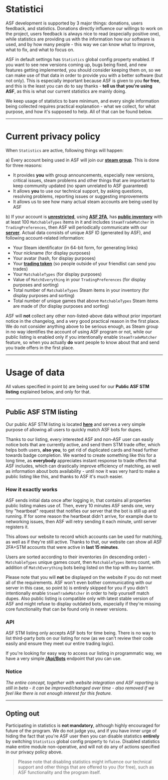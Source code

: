 # Statistici

ASF development is supported by 3 major things: donations, users feedback, and statistics. Donations directly influence our willings to work on the project, users feedback is always nice to read (especially positive one), while statistics are providing us with the information how our software is used, and by how many people - this way we can know what to improve, what to fix, and what to focus on.

ASF in default settings has `Statistics` global config property enabled. If you want to see new versions coming up, bugs being fixed, and new features getting implemented, you should consider keeping them on, so we can make use of that data in order to provide you with a better software (but not only). This is especially important because ASF is given to you **for free**, and this is the least you can do to say thanks - **tell us that you're using ASF**, as this is what our current statistics are mainly doing.

We keep usage of statistics to bare minimum, and every single information being collected requires practical explanation - what we collect, for what purpose, and how it's supposed to help. All of that can be found below.

* * *

# Current privacy policy

When `Statistics` are active, following things will happen:

a) Every account being used in ASF will join our **[steam group](https://steamcommunity.com/gid/103582791440160998)**. This is done for three reasons:

* It provides **you** with group announcements, especially new versions, critical issues, steam problems and other things that are important to keep community updated (no spam unrelated to ASF guaranteed)
* It allows **you** to use our technical support, by asking questions, resolving problems, reporting issues or suggesting improvements
* It allows us to see how many actual steam accounts are being used by ASF

b) If your account is **[unrestricted](https://support.steampowered.com/kb_article.php?ref=3330-IAGK-7663)**, using **[ASF 2FA](https://github.com/JustArchiNET/ArchiSteamFarm/wiki/Two-factor-authentication#asf-2fa)**, has **[public inventory](https://steamcommunity.com/my/edit/settings)** with at least 100 `MatchableTypes` items in it and includes `SteamTradeMatcher` in `TradingPreferences`, then ASF will periodically communicate with our **[server](https://asf.justarchi.net)**. Actual data consists of unique ASF ID (generated by ASF), and following account-related information:

* Your Steam identificator (in 64-bit form, for generating links)
* Your nickname (for display purposes)
* Your avatar (hash, for display purposes)
* Your **[trading token](https://steamcommunity.com/my/tradeoffers/privacy)** (so people outside of your friendlist can send you trades)
* Your `MatchableTypes` (for display purposes)
* Value of `MatchEverything` in your `TradingPreferences` (for display purposes and sorting)
* Total number of `MatchableTypes` Steam items in your inventory (for display purposes and sorting)
* Total number of unique games that above `MatchableTypes` Steam items are made of (for display purposes and sorting)

ASF will **not** collect any other non-listed-above data without prior important notice in the changelog, and a very good practical reason in the first place. We do not consider anything above to be serious enough, as Steam group in no way identifies the account of using ASF program or not, while our public listing is enabled only if you intentionally enable `SteamTradeMatcher` feature, so when you actually **do** want people to know about that and send you trade offers in the first place.

* * *

# Usage of data

All values specified in point b) are being used for our **Public ASF STM listing** explained below, and only for that.

* * *

## Public ASF STM listing

Our public ASF STM listing is located **[here](https://asf.justarchi.net/STM)** and serves a very simple purpose of allowing all users to quickly match ASF bots for dupes.

Thanks to our listing, every interested ASF and non-ASF user can easily notice bots that are currently active, and send them STM trade offer, which helps both users, **also you**, to get rid of duplicated cards and head further towards badge completion. We wanted to create something like this for a long time, as **everybody** appreciates instant response to trade offers that ASF includes, which can drastically improve efficiency of matching, as well as information about bots availability - until now it was very hard to make a public listing like this, and thanks to ASF it's much easier.

### How it exactly works

ASF sends initial data once after logging in, that contains all properties public listing makes use of. Then, every 10 minutes ASF sends one, very tiny "heartbeat" request that notifies our server that the bot is still up and running. If for some reason the heartbeat didn't arrive, for example due to networking issues, then ASF will retry sending it each minute, until server registers it.

This allows our website to record which accounts can be used for matching, as well as if they're still active. Thanks to that, our website can show all ASF 2FA+STM accounts that were active in **last 15 minutes**.

Users are sorted according to their inventories (in descending order) - `MatchableTypes` unique games count, then `MatchableTypes` items count, with addition of `MatchEverything` bots being listed on the top with `Any` banner.

Please note that you will **not** be displayed on the website if you do not meet all of the requirements. ASF won't even bother communicating with our server in this case, so point b) is entirely skipped for you if you didn't intentionally enable `SteamTradeMatcher` in order to help yourself match dupes. Also public listing is compatible only with latest stable version of ASF and might refuse to display outdated bots, especially if they're missing core functionality that can be found only in newer versions.

### API

ASF STM listing only accepts ASF bots for time being. There is no way to list third-party bots on our listing for now (as we can't review their code easily and ensure they meet our entire trading logic).

If you're looking for easy way to access our listing in programmatic way, we have a very simple **[/Api/Bots](https://asf.justarchi.net/Api/Bots)** endpoint that you can use.

### Notice

*The entire concept, together with website integration and ASF reporting is still in beta - it can be improved/changed over time - also removed if we feel like there is not enough interest for this feature.*

* * *

## Opting out

Participating in statistics is **not mandatory**, although highly encouraged for future of the program. We do not judge you, and if you have inner urge of hiding the fact that you're ASF user then you can disable statistics **entirely** by switching `Statistics` global config property to `false`. Disabled statistics make entire module non-operative, and will not do any of actions specified in our privacy policy above.

> Please note that disabling statistics might influence our technical support and other things that are offered to you (for free), such as ASF functionality and the program itself.